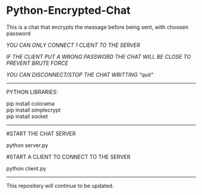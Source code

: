 # Python-Encrypted-Chat
This is a chat that encrypts the message before being sent, with choosen password



*YOU CAN ONLY CONNECT 1 CLIENT TO THE SERVER*

*IF THE CLIENT PUT A WRONG PASSWORD THE CHAT WILL BE CLOSE TO PREVENT BRUTE FORCE*

*YOU CAN DISCONNECT/STOP THE CHAT WRITTING "quit"*

*****************************************************************************************************************************
PYTHON LIBRARIES:                       

pip install colorama                    
pip install simplecrypt                 
pip install socket                      
*****************************************************************************************************************************
#START THE CHAT SERVER

python server.py

#START A CLIENT TO CONNECT TO THE SERVER 

python client.py
*****************************************************************************************************************************

This repository will continue to be updated.
